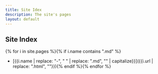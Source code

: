 ```yaml
---
title: Site Idex
description: The site's pages
layout: default
---
```

<style type="text/css">
    @keyframes hue-colorful {
        100% {
            filter: hue-rotate(360deg);
        }
    }
    #colorful{animation: hue-colorful 300s linear normal}
</style>

## Site Index

{% for i in site.pages %}{% if i.name contains ".md" %}
- [{{i.name | replace: "-", " " | replace: ".md", "" | capitalize}}]({{i.url | replace: ".html", ""}}){% endif %}{% endfor %}
